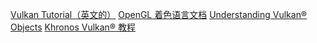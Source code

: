 [Vulkan Tutorial（英文的）](https://vulkan-tutorial.com/Introduction)
[OpenGL 着色语言文档](https://docs.vulkan.net.cn/glsl/latest/index.html)
[Understanding Vulkan® Objects](https://gpuopen.com/learn/understanding-vulkan-objects/)
[Khronos Vulkan® 教程](https://docs.vulkan.net.cn/tutorial/latest/00_Introduction.html)